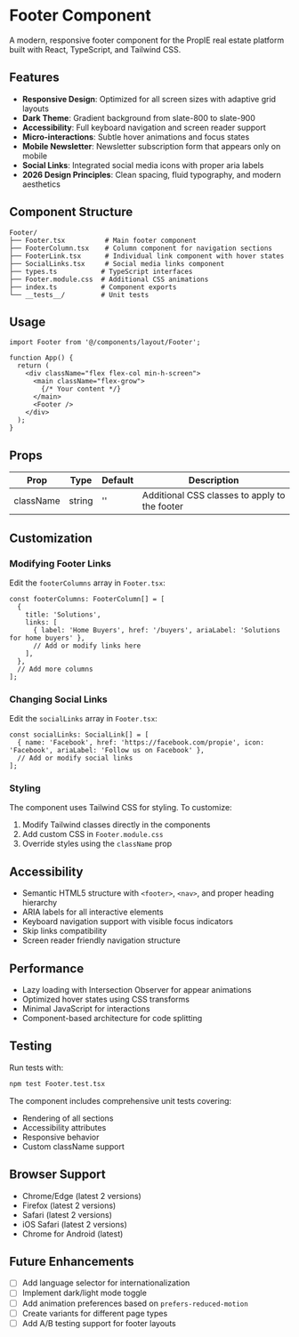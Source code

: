# Footer Component

A modern, responsive footer component for the PropIE real estate platform built with React, TypeScript, and Tailwind CSS.

## Features

- **Responsive Design**: Optimized for all screen sizes with adaptive grid layouts
- **Dark Theme**: Gradient background from slate-800 to slate-900
- **Accessibility**: Full keyboard navigation and screen reader support
- **Micro-interactions**: Subtle hover animations and focus states
- **Mobile Newsletter**: Newsletter subscription form that appears only on mobile
- **Social Links**: Integrated social media icons with proper aria labels
- **2026 Design Principles**: Clean spacing, fluid typography, and modern aesthetics

## Component Structure

```
Footer/
├── Footer.tsx          # Main footer component
├── FooterColumn.tsx    # Column component for navigation sections
├── FooterLink.tsx      # Individual link component with hover states
├── SocialLinks.tsx     # Social media links component
├── types.ts           # TypeScript interfaces
├── Footer.module.css  # Additional CSS animations
├── index.ts           # Component exports
└── __tests__/         # Unit tests
```

## Usage

```tsx
import Footer from '@/components/layout/Footer';

function App() {
  return (
    <div className="flex flex-col min-h-screen">
      <main className="flex-grow">
        {/* Your content */}
      </main>
      <Footer />
    </div>
  );
}
```

## Props

| Prop | Type | Default | Description |
|------|------|---------|-------------|
| className | string | '' | Additional CSS classes to apply to the footer |

## Customization

### Modifying Footer Links

Edit the `footerColumns` array in `Footer.tsx`:

```tsx
const footerColumns: FooterColumn[] = [
  {
    title: 'Solutions',
    links: [
      { label: 'Home Buyers', href: '/buyers', ariaLabel: 'Solutions for home buyers' },
      // Add or modify links here
    ],
  },
  // Add more columns
];
```

### Changing Social Links

Edit the `socialLinks` array in `Footer.tsx`:

```tsx
const socialLinks: SocialLink[] = [
  { name: 'Facebook', href: 'https://facebook.com/propie', icon: 'Facebook', ariaLabel: 'Follow us on Facebook' },
  // Add or modify social links
];
```

### Styling

The component uses Tailwind CSS for styling. To customize:

1. Modify Tailwind classes directly in the components
2. Add custom CSS in `Footer.module.css`
3. Override styles using the `className` prop

## Accessibility

- Semantic HTML5 structure with `<footer>`, `<nav>`, and proper heading hierarchy
- ARIA labels for all interactive elements
- Keyboard navigation support with visible focus indicators
- Skip links compatibility
- Screen reader friendly navigation structure

## Performance

- Lazy loading with Intersection Observer for appear animations
- Optimized hover states using CSS transforms
- Minimal JavaScript for interactions
- Component-based architecture for code splitting

## Testing

Run tests with:

```bash
npm test Footer.test.tsx
```

The component includes comprehensive unit tests covering:
- Rendering of all sections
- Accessibility attributes
- Responsive behavior
- Custom className support

## Browser Support

- Chrome/Edge (latest 2 versions)
- Firefox (latest 2 versions)
- Safari (latest 2 versions)
- iOS Safari (latest 2 versions)
- Chrome for Android (latest)

## Future Enhancements

- [ ] Add language selector for internationalization
- [ ] Implement dark/light mode toggle
- [ ] Add animation preferences based on `prefers-reduced-motion`
- [ ] Create variants for different page types
- [ ] Add A/B testing support for footer layouts